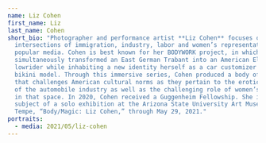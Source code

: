 ```yaml
---
name: Liz Cohen
first_name: Liz
last_name: Cohen
short_bio: "Photographer and performance artist **Liz Cohen** focuses on the
  intersections of immigration, industry, labor and women’s representation in
  popular media. Cohen is best known for her BODYWORK project, in which she
  simultaneously transformed an East German Trabant into an American El Camino
  lowrider while inhabiting a new identity herself as a car customizer and
  bikini model. Through this immersive series, Cohen produced a body of work
  that challenges American cultural norms as they pertain to the eroticization
  of the automobile industry as well as the challenging role of women’s bodies
  in that space. In 2020, Cohen received a Guggenheim Fellowship. She is the
  subject of a solo exhibition at the Arizona State University Art Museum,
  Tempe, “Body/Magic: Liz Cohen,” through May 29, 2021."
portraits:
  - media: 2021/05/liz-cohen
---
```

